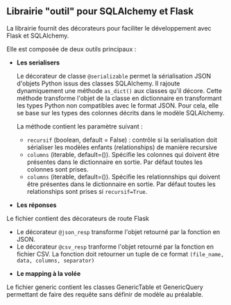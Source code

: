 ## Librairie "outil" pour SQLAlchemy et Flask

La librairie fournit des décorateurs pour faciliter le développement avec Flask et SQLAlchemy.

Elle est composée de deux outils principaux :

- **Les serialisers**

  Le décorateur de classe `@serializable` permet la sérialisation JSON d'objets Python issus des classes SQLAlchemy. Il rajoute dynamiquement une méthode `as_dict()` aux classes qu'il décore. Cette méthode transforme l'objet de la classe en dictionnaire en transformant les types Python non compatibles avec le format JSON. Pour cela, elle se base sur les types des colonnes décrits dans le modèle SQLAlchemy.
  
  La méthode contient les paramètre suivant :

  - `recursif` (boolean, default = False) : contrôle si la serialisation doit sérialiser les modèles enfants (relationships) de manière recursive
  - `columns` (iterable, default=()). Spécifie les colonnes qui doivent être présentes dans le dictionnaire en sortie. Par défaut toutes les colonnes sont prises.
  - `columns` (iterable, default=()). Spécifie les relationnships qui doivent être présentes dans le dictionnaire en sortie. Par défaut toutes les relationships sont prises si `recursif=True`.

* **Les réponses**

Le fichier contient des décorateurs de route Flask

- Le décorateur `@json_resp` transforme l'objet retourné par la fonction en JSON.
- Le décorateur `@csv_resp` tranforme l'objet retourné par la fonction en fichier CSV. La fonction doit retourner un tuple de ce format `(file_name, data, columns, separator)`

* **Le mapping à la volée**

Le fichier generic contient les classes GenericTable et GenericQuery permettant de faire des requête sans définir de modèle au préalable.